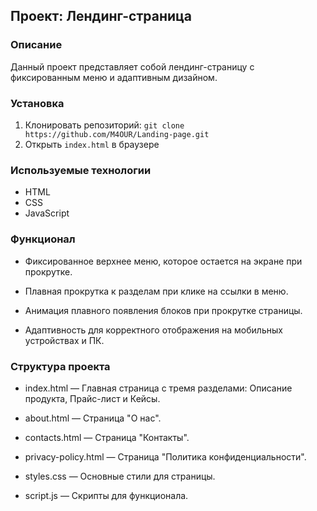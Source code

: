 ## Проект: Лендинг-страница

### Описание
Данный проект представляет собой лендинг-страницу с фиксированным меню и адаптивным дизайном.

### Установка
1. Клонировать репозиторий: `git clone https://github.com/M4OUR/Landing-page.git`
2. Открыть `index.html` в браузере

### Используемые технологии
- HTML
- CSS
- JavaScript

### Функционал
- Фиксированное верхнее меню, которое остается на экране при прокрутке.

- Плавная прокрутка к разделам при клике на ссылки в меню.

- Анимация плавного появления блоков при прокрутке страницы.

- Адаптивность для корректного отображения на мобильных устройствах и ПК.

### Структура проекта
- index.html — Главная страница с тремя разделами: Описание продукта, Прайс-лист и Кейсы.

- about.html — Страница "О нас".

- contacts.html — Страница "Контакты".

- privacy-policy.html — Страница "Политика конфиденциальности".

- styles.css — Основные стили для страницы.

- script.js — Скрипты для функционала.
